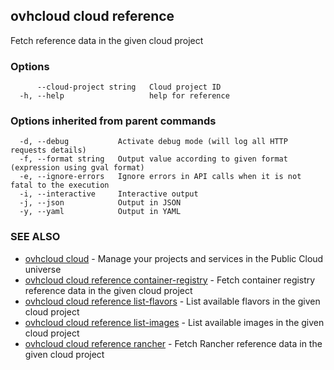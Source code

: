 ## ovhcloud cloud reference

Fetch reference data in the given cloud project

### Options

```
      --cloud-project string   Cloud project ID
  -h, --help                   help for reference
```

### Options inherited from parent commands

```
  -d, --debug           Activate debug mode (will log all HTTP requests details)
  -f, --format string   Output value according to given format (expression using gval format)
  -e, --ignore-errors   Ignore errors in API calls when it is not fatal to the execution
  -i, --interactive     Interactive output
  -j, --json            Output in JSON
  -y, --yaml            Output in YAML
```

### SEE ALSO

* [ovhcloud cloud](ovhcloud_cloud.md)	 - Manage your projects and services in the Public Cloud universe
* [ovhcloud cloud reference container-registry](ovhcloud_cloud_reference_container-registry.md)	 - Fetch container registry reference data in the given cloud project
* [ovhcloud cloud reference list-flavors](ovhcloud_cloud_reference_list-flavors.md)	 - List available flavors in the given cloud project
* [ovhcloud cloud reference list-images](ovhcloud_cloud_reference_list-images.md)	 - List available images in the given cloud project
* [ovhcloud cloud reference rancher](ovhcloud_cloud_reference_rancher.md)	 - Fetch Rancher reference data in the given cloud project

